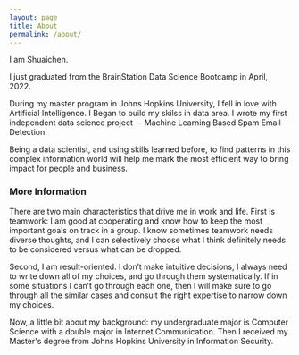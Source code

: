 ```yaml
---
layout: page
title: About
permalink: /about/
---
```


I am Shuaichen.

I just graduated from the BrainStation Data Science Bootcamp in April, 2022.

During my master program in Johns Hopkins University, I fell in love with Artificial Intelligence. I Began to build my skilss in data area. I wrote my first independent data science project -- Machine Learning Based Spam Email Detection.

Being a data scientist, and using skills learned before, to find patterns in this complex information world will help me mark the most efficient way to bring impact for people and business.


### More Information

There are two main characteristics that drive me in work and life. First is teamwork: I am good at cooperating and know how to keep the most important goals on track in a group. I know sometimes teamwork needs diverse thoughts, and I can selectively choose what I think definitely needs to be considered versus what can be dropped.

Second, I am result-oriented. I don’t make intuitive decisions, I always need to write down all of my choices, and go through them systematically. If in some situations I can’t go through each one, then I will make sure to go through all the similar cases and consult the right expertise to narrow down my choices.

Now, a little bit about my background: my undergraduate major is Computer Science with a double major in Internet Communication. Then I received my Master's degree from Johns Hopkins University in Information Security. 
